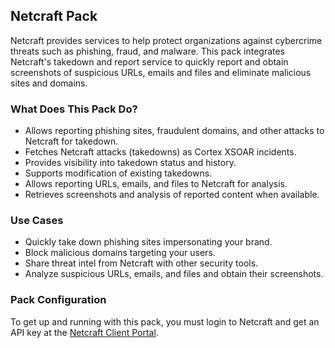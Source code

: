 ## Netcraft Pack
Netcraft provides services to help protect organizations against cybercrime threats such as phishing, fraud, and malware.
This pack integrates Netcraft's takedown and report service to quickly report and obtain screenshots of suspicious URLs, emails and files and eliminate malicious sites and domains.

### What Does This Pack Do?
- Allows reporting phishing sites, fraudulent domains, and other attacks to Netcraft for takedown.
- Fetches Netcraft attacks (takedowns) as Cortex XSOAR incidents.
- Provides visibility into takedown status and history.
- Supports modification of existing takedowns.
- Allows reporting URLs, emails, and files to Netcraft for analysis.
- Retrieves screenshots and analysis of reported content when available. 

### Use Cases
- Quickly take down phishing sites impersonating your brand.
- Block malicious domains targeting your users.
- Share threat intel from Netcraft with other security tools.
- Analyze suspicious URLs, emails, and files and obtain their screenshots.

### Pack Configuration
To get up and running with this pack, you must login to Netcraft and get an API key at the [Netcraft Client Portal](https://account.netcraft.com/security).
